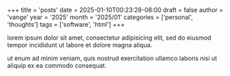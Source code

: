 +++
title = 'posts'
date = 2025-01-10T00:23:28-08:00
draft = false 
author = 'vange'
year = '2025'
month = '2025/01'
categories = ['personal', 'thoughts']
tags = ['software', 'html']
+++

lorem ipsum dolor sit amet, consectetur adipisicing elit, sed do eiusmod tempor incididunt ut labore et dolore magna aliqua.

<!--more-->

ut enum ad minim veniam, quis nostrud exercitation ullamco laboris nisi ut aliquip ex ea commodo consequat.